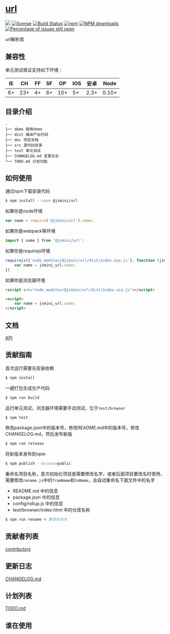 # [url](https://github.com/jsmini/url) 

[![](https://img.shields.io/badge/Powered%20by-jslib%20url-brightgreen.svg)](https://github.com/yanhaijing/jslib-url)
[![license](https://img.shields.io/badge/license-MIT-blue.svg)](https://github.com/jsmini/url/blob/master/LICENSE)
[![Build Status](https://travis-ci.org/jsmini/url.svg?branch=master)](https://travis-ci.org/jsmini/url)
[![npm](https://img.shields.io/badge/npm-0.2.0-orange.svg)](https://www.npmjs.com/package/@jsmini/url)
[![NPM downloads](http://img.shields.io/npm/dm/@jsmini/url.svg?style=flat-square)](http://www.npmtrends.com/@jsmini/url)
[![Percentage of issues still open](http://isitmaintained.com/badge/open/jsmini/url.svg)](http://isitmaintained.com/project/jsmini/url "Percentage of issues still open")

url解析库 

## 兼容性
单元测试保证支持如下环境：

| IE   | CH   | FF   | SF   | OP   | IOS  | 安卓   | Node  |
| ---- | ---- | ---- | ---- | ---- | ---- | ---- | ----- |
| 6+   | 23+  | 4+   | 6+   | 10+  | 5+   | 2.3+ | 0.10+ |

## 目录介绍

```
.
├── demo 使用demo
├── dist 编译产出代码
├── doc 项目文档
├── src 源代码目录
├── test 单元测试
├── CHANGELOG.md 变更日志
└── TODO.md 计划功能
```

## 如何使用
通过npm下载安装代码

```bash
$ npm install --save @jsmini/url
```

如果你是node环境

```js
var name = require('@jsmini/url').name;
```

如果你是webpack等环境

```js
import { name } from '@jsmini/url';
```

如果你是requirejs环境

```js
requirejs(['node_modules/@jsmini/url/dist/index.aio.js'], function (jsmini_url) {
    var name = jsmini_url.name;
})
```

如果你是浏览器环境

```html
<script src="node_modules/@jsmini/url/dist/index.aio.js"></script>

<script>
    var name = jsmini_url.name;
</script>
```

## 文档
[API](https://github.com/jsmini/url/blob/master/doc/api.md)

## 贡献指南
首次运行需要先安装依赖

```bash
$ npm install
```

一键打包生成生产代码

```bash
$ npm run build
```

运行单元测试，浏览器环境需要手动测试，位于`test/browser`

```bash
$ npm test
```

修改package.json中的版本号，修改README.md中的版本号，修改CHANGELOG.md，然后发布新版

```bash
$ npm run release
```

将新版本发布到npm

```bash
$ npm publish --access=public
```

重命名项目名称，首次初始化项目是需要修改名字，或者后面项目要改名时使用，需要修改`rename.js`中的`fromName`和`toName`，会自动重命名下面文件中的名字

- README.md 中的信息
- package.json 中的信息
- config/rollup.js 中的信息
- test/browser/index.html 中的仓库名称

```bash
$ npm run rename # 重命名命令
```

## 贡献者列表
[contributors](https://github.com/jsmini/url/graphs/contributors)

## 更新日志
[CHANGELOG.md](https://github.com/jsmini/url/blob/master/CHANGELOG.md)

## 计划列表
[TODO.md](https://github.com/jsmini/url/blob/master/TODO.md)

## 谁在使用
